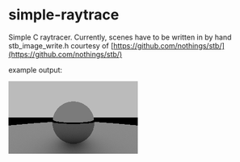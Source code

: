 # simple-raytrace
Simple C raytracer. Currently, scenes have to be written in by hand
stb_image_write.h courtesy of [https://github.com/nothings/stb/](https://github.com/nothings/stb/)

example output:

![mirrored sphere on top of larger, diffuse sphere](https://raw.githubusercontent.com/m0rrism0rris/simple-raytrace/main/example.png)
